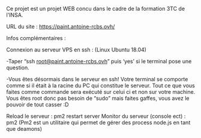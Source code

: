 Ce projet est un projet WEB concu dans le cadre de la formation 3TC de l'INSA.

URL du site : https://paint.antoine-rcbs.ovh/

Infos complémentaires :

Connexion au serveur VPS en ssh : (Linux Ubuntu 18.04)

-Taper “ssh root@paint.antoine-rcbs.ovh” puis ‘yes’ si le terminal pose une question.

-Vous êtes désormais dans le serveur en ssh! Votre terminal se comporte comme si il était à la racine du PC qui constitue le serveur. Tout ce que vous faites comme commande sera exécuté sur celui ci et non sur votre machine. Vous êtes root donc pas besoin de “sudo” mais faites gaffes, vous avez le pouvoir de tout casser :D 

Reload le serveur : pm2 restart server
Monitor du serveur (console ect) : pm2
(Pm2 est un utilitaire qui permet de gérer des process node.js en tant que deamons)

